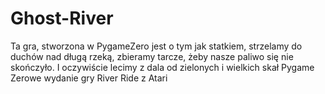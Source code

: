 # Ghost-River
Ta gra, stworzona w PygameZero jest o tym jak statkiem, strzelamy do duchów nad długą rzeką, zbieramy tarcze, żeby nasze paliwo się nie skończyło. I oczywiście lecimy z dala od zielonych i wielkich skał 
Pygame Zerowe wydanie gry River Ride z Atari
